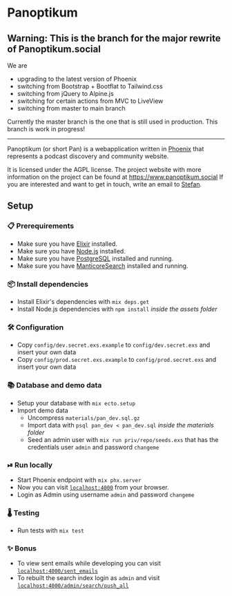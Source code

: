 # Panoptikum

## Warning: This is the branch for the major rewrite of Panoptikum.social

We are

* upgrading to the latest version of Phoenix
* switching from Bootstrap + Bootflat to Tailwind.css
* switching from jQuery to Alpine.js
* switching for certain actions from MVC to LiveView
* switching from master to main branch

Currently the master branch is the one that is still used in production.
This branch is work in progress!

-----

Panoptikum (or short Pan) is a webapplication written in [Phoenix](http://www.phoenixframework.org/)
that represents a podcast discovery and community website.

It is licensed under the AGPL license.
The project website with more information on the project can be found at <https://www.panoptikum.social>
If you are interested and want to get in touch, write an email to [Stefan](mailto:stefan@panoptikum.social).

## Setup

### 📋 Prerequirements

* Make sure you have [Elixir](https://elixir-lang.org) installed.
* Make sure you have [Node.js](https://nodejs.org) installed.
* Make sure you have [PostgreSQL](https://www.postgresql.org) installed and running.
* Make sure you have [ManticoreSearch](https://manticoresearch.com/) installed and running.

### 📦 Install dependencies

* Install Elixir's dependencies with `mix deps.get`
* Install Node.js dependencies with `npm install` _inside the assets folder_

### 🛠 Configuration

* Copy `config/dev.secret.exs.example` to `config/dev.secret.exs` and insert your own data
* Copy `config/prod.secret.exs.example` to `config/prod.secret.exs` and insert your own data

### 📚 Database and demo data

* Setup your database with `mix ecto.setup`
* Import demo data
  * Uncompress `materials/pan_dev.sql.gz`
  * Import data with `psql pan_dev < pan_dev.sql` _inside the materials folder_
  * Seed an admin user with `mix run priv/repo/seeds.exs` that has the credentials user `admin` and
    password `changeme`

### ⏯ Run locally

* Start Phoenix endpoint with `mix phx.server`
* Now you can visit [`localhost:4000`](http://localhost:4000) from your browser.
* Login as Admin using username `admin` and password `changeme`

### 🌡 Testing

* Run tests with `mix test`

### ✨ Bonus

* To view sent emails while developing you can visit [`localhost:4000/sent_emails`](http://localhost:4000/sent_emails)
* To rebuilt the search index login as `admin` and visit [`localhost:4000/admin/search/push_all`](http://localhost:4000/admin/search/push_all)
